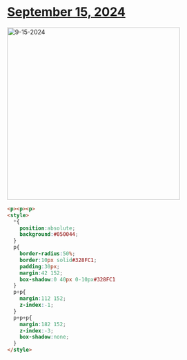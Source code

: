 # [September 15, 2024](https://cssbattle.dev/play/ZkkCCSn2tuSfYNNPnTa2)

<img src="https://firebasestorage.googleapis.com/v0/b/cssbattleapp.appspot.com/o/user%2Fe6YbeBahWNPT7VpE2rE2p85byxa2%2Ftargets%2Ftarget_RRUbZFM@2x.png?alt=media" width="400" alt="9-15-2024" />

```html
<p><p><p>
<style>
  *{
    position:absolute;
    background:#050044;
  }
  p{
    border-radius:50%;
    border:10px solid#328FC1;
    padding:30px;
    margin:42 152;
    box-shadow:0 40px 0-10px#328FC1
  }
  p+p{
    margin:112 152;
    z-index:-1;
  }
  p+p+p{
    margin:182 152;
    z-index:-3;
    box-shadow:none;
  }
</style>
```
